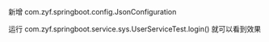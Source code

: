 新增 com.zyf.springboot.config.JsonConfiguration

运行 com.zyf.springboot.service.sys.UserServiceTest.login() 就可以看到效果